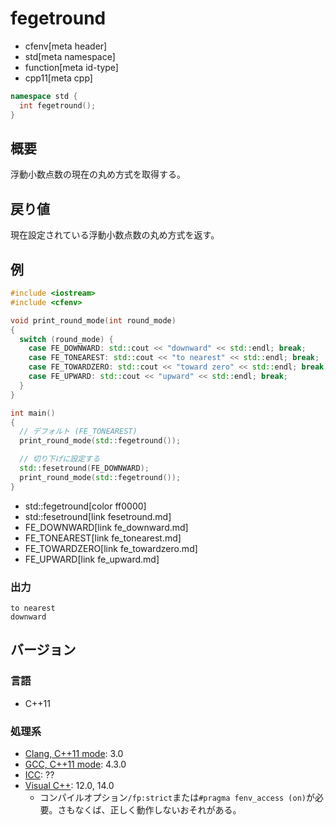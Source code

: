 # fegetround
* cfenv[meta header]
* std[meta namespace]
* function[meta id-type]
* cpp11[meta cpp]

```cpp
namespace std {
  int fegetround();
}
```

## 概要
浮動小数点数の現在の丸め方式を取得する。


## 戻り値
現在設定されている浮動小数点数の丸め方式を返す。


## 例
```cpp example
#include <iostream>
#include <cfenv>

void print_round_mode(int round_mode)
{
  switch (round_mode) {
    case FE_DOWNWARD: std::cout << "downward" << std::endl; break;
    case FE_TONEAREST: std::cout << "to nearest" << std::endl; break;
    case FE_TOWARDZERO: std::cout << "toward zero" << std::endl; break;
    case FE_UPWARD: std::cout << "upward" << std::endl; break;
  }
}

int main()
{
  // デフォルト (FE_TONEAREST)
  print_round_mode(std::fegetround());

  // 切り下げに設定する
  std::fesetround(FE_DOWNWARD);
  print_round_mode(std::fegetround());
}
```
* std::fegetround[color ff0000]
* std::fesetround[link fesetround.md]
* FE_DOWNWARD[link fe_downward.md]
* FE_TONEAREST[link fe_tonearest.md]
* FE_TOWARDZERO[link fe_towardzero.md]
* FE_UPWARD[link fe_upward.md]

### 出力
```
to nearest
downward
```


## バージョン
### 言語
- C++11

### 処理系
- [Clang, C++11 mode](/implementation.md#clang): 3.0
- [GCC, C++11 mode](/implementation.md#gcc): 4.3.0
- [ICC](/implementation.md#icc): ??
- [Visual C++](/implementation.md#visual_cpp): 12.0, 14.0
	- コンパイルオプション`/fp:strict`または`#pragma fenv_access (on)`が必要。さもなくば、正しく動作しないおそれがある。

